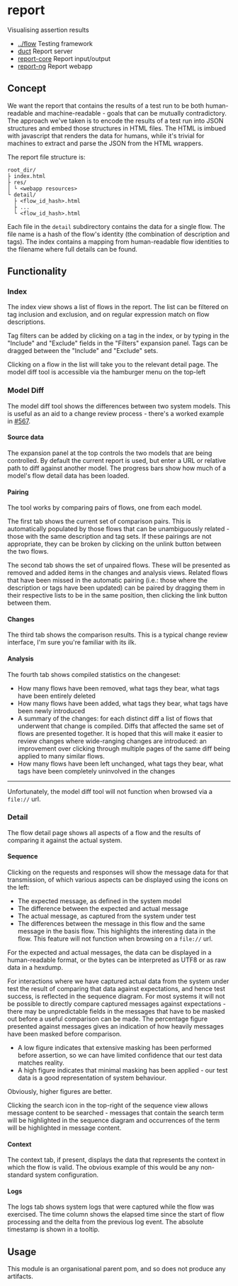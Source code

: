 
<!-- title start -->

# report

Visualising assertion results



 * [../flow](https://github.com/Mastercard/flow) Testing framework
 * [duct](duct) Report server
 * [report-core](report-core) Report input/output
 * [report-ng](report-ng) Report webapp

<!-- title end -->

## Concept

We want the report that contains the results of a test run to be both human-readable and machine-readable - goals that can be mutually contradictory.
The approach we've taken is to encode the results of a test run into JSON structures and embed those structures in HTML files.
The HTML is imbued with javascript that renders the data for humans, while it's trivial for machines to extract and parse the JSON from the HTML wrappers.

The report file structure is:

```
root_dir/
├ index.html
├ res/
│ └ <webapp resources>
└ detail/
  ├ <flow_id_hash>.html
  ├ ...
  └ <flow_id_hash>.html
```

Each file in the `detail` subdirectory contains the data for a single flow.
The file name is a hash of the flow's identity (the combination of description and tags).
The index contains a mapping from human-readable flow identities to the filename where full details can be found.

## Functionality

### Index

The index view shows a list of flows in the report.
The list can be filtered on tag inclusion and exclusion, and on regular expression match on flow descriptions.

Tag filters can be added by clicking on a tag in the index, or by typing in the "Include" and "Exclude" fields in the "Filters" expansion panel.
Tags can be dragged between the "Include" and "Exclude" sets.

Clicking on a flow in the list will take you to the relevant detail page.
The model diff tool is accessible via the hamburger menu on the top-left

### Model Diff

The model diff tool shows the differences between two system models.
This is useful as an aid to a change review process - there's a worked example in [#567](https://github.com/Mastercard/flow/pull/567).

#### Source data

The expansion panel at the top controls the two models that are being controlled. By default the current report is used, but enter a URL or relative path to diff against another model.
The progress bars show how much of a model's flow detail data has been loaded.

#### Pairing

The tool works by comparing pairs of flows, one from each model.

The first tab shows the current set of comparison pairs.
This is automatically populated by those flows that can be unambiguously related - those with the same description and tag sets.
If these pairings are not appropriate, they can be broken by clicking on the unlink button between the two flows.

The second tab shows the set of unpaired flows.
These will be presented as removed and added items in the changes and analysis views.
Related flows that have been missed in the automatic pairing (i.e.: those where the description or tags have been updated) can be paired by dragging them in their respective lists to be in the same position, then clicking the link button between them.

#### Changes

The third tab shows the comparison results.
This is a typical change review interface, I'm sure you're familiar with its ilk.

#### Analysis

The fourth tab shows compiled statistics on the changeset:
 * How many flows have been removed, what tags they bear, what tags have been entirely deleted
 * How many flows have been added, what tags they bear, what tags have been newly introduced
 * A summary of the changes: for each distinct diff a list of flows that underwent that change is compiled. Diffs that affected the same set of flows are presented together.
  It is hoped that this will make it easier to review changes where wide-ranging changes are introduced: an improvement over clicking through multiple pages of the same diff being applied to many similar flows.
 * How many flows have been left unchanged, what tags they bear, what tags have been completely uninvolved in the changes

---

Unfortunately, the model diff tool will not function when browsed via a `file://` url.

### Detail

The flow detail page shows all aspects of a flow and the results of comparing it against the actual system.

#### Sequence

Clicking on the requests and responses will show the message data for that transmission, of which various aspects can be displayed using the icons on the left:
 * The expected message, as defined in the system model
 * The difference between the expected and actual message
 * The actual message, as captured from the system under test
 * The differences between the message in this flow and the same message in the basis flow. This highlights the interesting data in the flow. This feature will not function when browsing on a `file://` url.

For the expected and actual messages, the data can be displayed in a human-readable format, or the bytes can be interpreted as UTF8 or as raw data in a hexdump.

For interactions where we have captured actual data from the system under test the result of comparing that data against expectations, and hence test success, is reflected in the sequence diagram.
For most systems it will not be possible to directly compare captured messages against expectations - there may be unpredictable fields in the messages that have to be masked out before a useful comparison can be made.
The percentage figure presented against messages gives an indication of how heavily messages have been masked before comparison.
 * A low figure indicates that extensive masking has been performed before assertion, so we can have limited confidence that our test data matches reality.
 * A high figure indicates that minimal masking has been applied - our test data is a good representation of system behaviour.

Obviously, higher figures are better.

Clicking the search icon in the top-right of the sequence view allows message content to be searched - messages that contain the search term will be highlighted in the sequence diagram and occurrences of the term will be highlighted in message content.

#### Context

The context tab, if present, displays the data that represents the context in which the flow is valid.
The obvious example of this would be any non-standard system configuration.

#### Logs

The logs tab shows system logs that were captured while the flow was exercised.
The time column shows the elapsed time since the start of flow processing and the delta from the previous log event. The absolute timestamp is shown in a tooltip.

## Usage

This module is an organisational parent pom, and so does not produce any artifacts.
